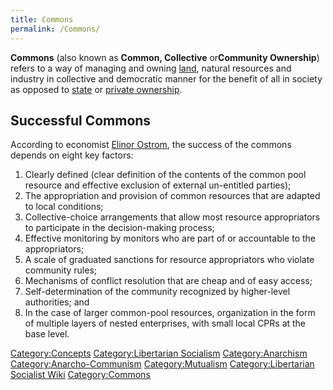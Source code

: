 ```yaml
---
title: Commons
permalink: /Commons/
---
```


**Commons** (also known as **Common, Collective** or**Community
Ownership**) refers to a way of managing and owning
[land](land.md "wikilink"), natural resources and industry in collective
and democratic manner for the benefit of all in society as opposed to
[state](state.md "wikilink") or [private
ownership](Private_Ownership.md "wikilink").

## Successful Commons

According to economist [Elinor Ostrom](Elinor_Ostrom.md "wikilink"), the
success of the commons depends on eight key factors:

1.  Clearly defined (clear definition of the contents of the common pool
    resource and effective exclusion of external un-entitled parties);
2.  The appropriation and provision of common resources that are adapted
    to local conditions;
3.  Collective-choice arrangements that allow most resource
    appropriators to participate in the decision-making process;
4.  Effective monitoring by monitors who are part of or accountable to
    the appropriators;
5.  A scale of graduated sanctions for resource appropriators who
    violate community rules;
6.  Mechanisms of conflict resolution that are cheap and of easy access;
7.  Self-determination of the community recognized by higher-level
    authorities; and
8.  In the case of larger common-pool resources, organization in the
    form of multiple layers of nested enterprises, with small local CPRs
    at the base level.

[Category:Concepts](Category:Concepts.md "wikilink") [Category:Libertarian
Socialism](Category:Libertarian_Socialism.md "wikilink")
[Category:Anarchism](Category:Anarchism.md "wikilink")
[Category:Anarcho-Communism](Category:Anarcho-Communism.md "wikilink")
[Category:Mutualism](Category:Mutualism.md "wikilink")
[Category:Libertarian Socialist
Wiki](Category:Libertarian_Socialist_Wiki.md "wikilink")
[Category:Commons](Category:Commons.md "wikilink")